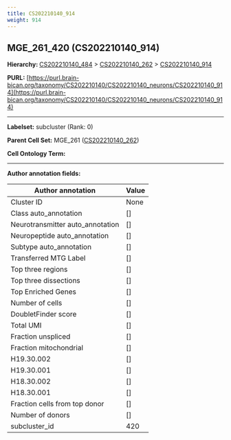 ```yaml
---
title: CS202210140_914
weight: 914
---
```

## MGE_261_420 (CS202210140_914)
<b>Hierarchy: </b>
[CS202210140_484](../CS202210140_484) >
[CS202210140_262](../CS202210140_262) >
[CS202210140_914](../CS202210140_914)

**PURL:** [https://purl.brain-bican.org/taxonomy/CS202210140/CS202210140_neurons/CS202210140_914](https://purl.brain-bican.org/taxonomy/CS202210140/CS202210140_neurons/CS202210140_914)

---


**Labelset:** subcluster (Rank: 0)

**Parent Cell Set:** MGE_261 ([CS202210140_262](../CS202210140_262))



**Cell Ontology Term:** 

[MARKER GENES.]: #


---

[TRANSFERRED ANNOTATIONS.]: #


[AUTHOR ANNOTATION FIELDS.]: #


**Author annotation fields:**

| Author annotation | Value |
|-------------------|-------|
|Cluster ID|None|
|Class auto_annotation|[]|
|Neurotransmitter auto_annotation|[]|
|Neuropeptide auto_annotation|[]|
|Subtype auto_annotation|[]|
|Transferred MTG Label|[]|
|Top three regions|[]|
|Top three dissections|[]|
|Top Enriched Genes|[]|
|Number of cells|[]|
|DoubletFinder score|[]|
|Total UMI|[]|
|Fraction unspliced|[]|
|Fraction mitochondrial|[]|
|H19.30.002|[]|
|H19.30.001|[]|
|H18.30.002|[]|
|H18.30.001|[]|
|Fraction cells from top donor|[]|
|Number of donors|[]|
|subcluster_id|420|
